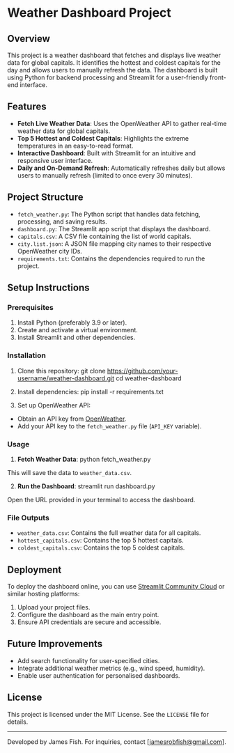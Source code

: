 # Weather Dashboard Project

## Overview

This project is a weather dashboard that fetches and displays live weather data for global capitals. It identifies the hottest and coldest capitals for the day and allows users to manually refresh the data. The dashboard is built using Python for backend processing and Streamlit for a user-friendly front-end interface.

## Features

- **Fetch Live Weather Data**: Uses the OpenWeather API to gather real-time weather data for global capitals.
- **Top 5 Hottest and Coldest Capitals**: Highlights the extreme temperatures in an easy-to-read format.
- **Interactive Dashboard**: Built with Streamlit for an intuitive and responsive user interface.
- **Daily and On-Demand Refresh**: Automatically refreshes daily but allows users to manually refresh (limited to once every 30 minutes).

## Project Structure

- `fetch_weather.py`: The Python script that handles data fetching, processing, and saving results.
- `dashboard.py`: The Streamlit app script that displays the dashboard.
- `capitals.csv`: A CSV file containing the list of world capitals.
- `city.list.json`: A JSON file mapping city names to their respective OpenWeather city IDs.
- `requirements.txt`: Contains the dependencies required to run the project.

## Setup Instructions

### Prerequisites

1. Install Python (preferably 3.9 or later).
2. Create and activate a virtual environment.
3. Install Streamlit and other dependencies.

### Installation

1. Clone this repository:
   git clone https://github.com/your-username/weather-dashboard.git cd weather-dashboard

2. Install dependencies:
   pip install -r requirements.txt

3. Set up OpenWeather API:

- Obtain an API key from [OpenWeather](https://openweathermap.org/).
- Add your API key to the `fetch_weather.py` file (`API_KEY` variable).

### Usage

1. **Fetch Weather Data**:
   python fetch_weather.py

This will save the data to `weather_data.csv`.

2. **Run the Dashboard**:
   streamlit run dashboard.py

Open the URL provided in your terminal to access the dashboard.

### File Outputs

- `weather_data.csv`: Contains the full weather data for all capitals.
- `hottest_capitals.csv`: Contains the top 5 hottest capitals.
- `coldest_capitals.csv`: Contains the top 5 coldest capitals.

## Deployment

To deploy the dashboard online, you can use [Streamlit Community Cloud](https://streamlit.io/cloud) or similar hosting platforms:

1. Upload your project files.
2. Configure the dashboard as the main entry point.
3. Ensure API credentials are secure and accessible.

## Future Improvements

- Add search functionality for user-specified cities.
- Integrate additional weather metrics (e.g., wind speed, humidity).
- Enable user authentication for personalised dashboards.

## License

This project is licensed under the MIT License. See the `LICENSE` file for details.

---

Developed by James Fish. For inquiries, contact [jamesrobfish@gmail.com].
